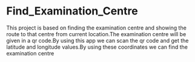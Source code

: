 # Find_Examination_Centre
This project is based on finding the examination centre and showing the route to that centre from current location.The examination centre will be given in a qr code.By using this app we can scan the qr code and get the latitude and longitude values.By using these coordinates we can find the examination centre
